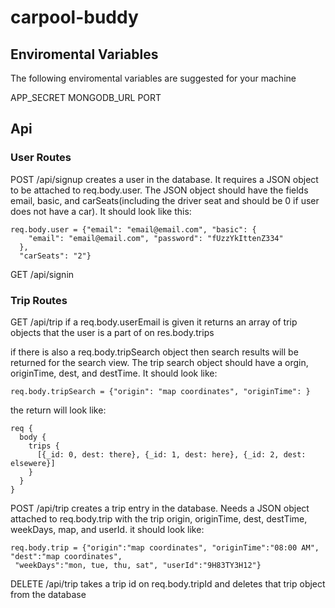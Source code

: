 # carpool-buddy

## Enviromental Variables

The following enviromental variables are suggested for your machine

APP_SECRET
MONGODB_URL
PORT

## Api

### User Routes

POST /api/signup
  creates a user in the database. It requires a JSON object to be attached
  to req.body.user. The JSON object should have the fields email, basic,
  and carSeats(including the driver seat and should be 0 if user does
  not have a car). It should look like this:

```
req.body.user = {"email": "email@email.com", "basic": {
    "email": "email@email.com", "password": "fUzzYkIttenZ334"
  },
  "carSeats": "2"}
```

GET /api/signin

### Trip Routes

GET /api/trip
  if a req.body.userEmail is given it returns an array of trip objects that the user is 
  a part of on res.body.trips

  if there is also a req.body.tripSearch object then search results will
  be returned for the search view. The trip search object should have a
  orgin, originTime, dest, and destTime. It should look like:

```
req.body.tripSearch = {"origin": "map coordinates", "originTime": }
```
  
  the return will look like:
```
req {
  body {
    trips {
      [{_id: 0, dest: there}, {_id: 1, dest: here}, {_id: 2, dest: elsewere}]
    }
  }
}
```

POST /api/trip
  creates a trip entry in the database. Needs a JSON object
  attached to req.body.trip with the trip origin, originTime, dest,
  destTime, weekDays, map, and userId. it should look like:

```
req.body.trip = {"origin":"map coordinates", "originTime":"08:00 AM", "dest":"map coordinates",
 "weekDays":"mon, tue, thu, sat", "userId":"9H83TY3H12"}
```

DELETE /api/trip
  takes a trip id on req.body.tripId and deletes that trip object from the database